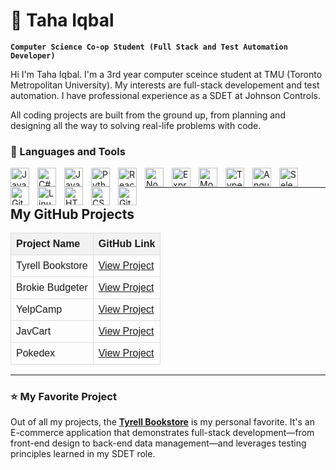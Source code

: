 # 🥑 Taha Iqbal

**`Computer Science Co-op Student (Full Stack and Test Automation Developer)`**

Hi I'm Taha Iqbal. I'm a 3rd year computer sceince student at TMU (Toronto Metropolitan University). My interests are full-stack developement and test automation. I have professional experience as a SDET at Johnson Controls. 

All coding projects are built from the ground up, from planning and designing all the way to solving real-life problems with code. 


### 🧰 Languages and Tools
<img align="left" alt="JavaScript" width="30px" style="padding-right:10px;" src="https://cdn.jsdelivr.net/gh/devicons/devicon@latest/icons/javascript/javascript-original.svg" />
<img align="left" alt="C#" width="30px" style="padding-right:10px;" src="https://cdn.jsdelivr.net/gh/devicons/devicon@latest/icons/csharp/csharp-original.svg" />
<img align="left" alt="Java" width="30px" style="padding-right:10px;" src="https://cdn.jsdelivr.net/gh/devicons/devicon@latest/icons/java/java-original-wordmark.svg" />
<img align="left" alt="Python" width="30px" style="padding-right:10px;" src="https://cdn.jsdelivr.net/gh/devicons/devicon/icons/python/python-plain.svg" />
<img align="left" alt="React" width="30px" style="padding-right:10px;" src="https://cdn.jsdelivr.net/gh/devicons/devicon/icons/react/react-original.svg" />
<img align="left" alt="NodeJS" width="30px" style="padding-right:10px;" src="https://cdn.jsdelivr.net/gh/devicons/devicon/icons/nodejs/nodejs-original.svg" />
<img align="left" alt="ExpressJS" width="30px" style="padding-right:10px;" src="https://cdn.jsdelivr.net/gh/devicons/devicon@latest/icons/express/express-original.svg" />
<img align="left" alt="MongoDB" width="30px" style="padding-right:10px;" src="https://cdn.jsdelivr.net/gh/devicons/devicon@latest/icons/mongodb/mongodb-original.svg" />
<img align="left" alt="TypeScript" width="30px" style="padding-right:10px;" src="https://cdn.jsdelivr.net/gh/devicons/devicon/icons/typescript/typescript-plain.svg" />
<img align="left" alt="Angular" width="30px" style="padding-right:10px;" src="https://cdn.jsdelivr.net/gh/devicons/devicon/icons/angularjs/angularjs-plain.svg" />
<img align="left" alt="Selenium" width="30px" style="padding-right:10px;" src="https://cdn.jsdelivr.net/gh/devicons/devicon@latest/icons/selenium/selenium-original.svg" />
<img align="left" alt="Git" width="30px" style="padding-right:10px;" src="https://cdn.jsdelivr.net/gh/devicons/devicon/icons/git/git-original.svg" />
<img align="left" alt="Linux" width="30px" style="padding-right:10px;" src="https://cdn.jsdelivr.net/gh/devicons/devicon/icons/linux/linux-original.svg" />
<img align="left" alt="HTML" width="30px" style="padding-right:10px;" src="https://cdn.jsdelivr.net/gh/devicons/devicon/icons/html5/html5-plain.svg" />
<img align="left" alt="CSS" width="30px" style="padding-right:10px;" src="https://cdn.jsdelivr.net/gh/devicons/devicon/icons/css3/css3-plain.svg" />
<img align="left" alt="GitHub" width="30px" style="padding-right:10px;" src="https://cdn.jsdelivr.net/gh/devicons/devicon/icons/github/github-original.svg" />

<br />
<hr />

<h2>My GitHub Projects</h2>

<table style="width:100%; border-collapse: collapse; font-family: Arial, sans-serif;">
  <thead>
    <tr style="background-color: #f2f2f2;">
      <th style="border: 1px solid #ddd; padding: 8px; text-align: left;">Project Name</th>
      <th style="border: 1px solid #ddd; padding: 8px; text-align: left;">GitHub Link</th>
    </tr>
  </thead>
  <tbody>
    <tr>
      <td style="border: 1px solid #ddd; padding: 8px;">Tyrell Bookstore</td>
      <td style="border: 1px solid #ddd; padding: 8px;"><a href="https://github.com/tinyHiker/tyrell_book_store" target="_blank">View Project</a></td>
    </tr>
    <tr>
      <td style="border: 1px solid #ddd; padding: 8px;">Brokie Budgeter</td>
      <td style="border: 1px solid #ddd; padding: 8px;"><a href="https://github.com/tinyHiker/brokie_budgeter" target="_blank">View Project</a></td>
    </tr>
    <tr>
      <td style="border: 1px solid #ddd; padding: 8px;">YelpCamp</td>
      <td style="border: 1px solid #ddd; padding: 8px;"><a href="https://github.com/tinyHiker/YelpCamp" target="_blank">View Project</a></td>
    </tr>
    <tr>
      <td style="border: 1px solid #ddd; padding: 8px;">JavCart</td>
      <td style="border: 1px solid #ddd; padding: 8px;"><a href="https://github.com/tinyHiker/jav_cart" target="_blank">View Project</a></td>
    </tr>
    <tr>
      <td style="border: 1px solid #ddd; padding: 8px;">Pokedex</td>
      <td style="border: 1px solid #ddd; padding: 8px;"><a href="https://github.com/tinyHiker/pokedex" target="_blank">View Project</a></td>
    </tr>
  </tbody>
</table>

---

### ⭐ My Favorite Project
Out of all my projects, the [**Tyrell Bookstore**](https://github.com/tinyHiker/tyrell_book_store) is my personal favorite. It's an E-commerce application that demonstrates full-stack development—from front-end design to back-end data management—and leverages testing principles learned in my SDET role.

